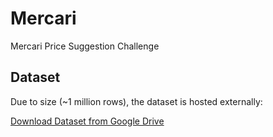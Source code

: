 # Mercari
Mercari Price Suggestion Challenge

## Dataset

Due to size (~1 million rows), the dataset is hosted externally:

[Download Dataset from Google Drive](https://drive.google.com/file/d/1lvt_himfQapYiUPbaS07dONMZ718cfk0/view?usp=drive_link)
